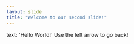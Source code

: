 ```yaml
---
layout: slide
title: "Welcome to our second slide!"
---
```

text: 'Hello World!'
Use the left arrow to go back!
